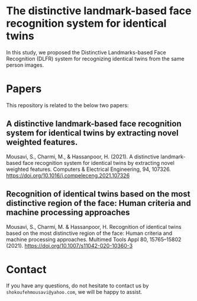# The distinctive landmark-based face recognition system for identical twins
In this study, we proposed the Distinctive Landmarks-based Face Recognition (DLFR) system for recognizing identical twins from the same person images.

# Papers
This repository is related to the below two papers:

## A distinctive landmark-based face recognition system for identical twins by extracting novel weighted features.

Mousavi, S., Charmi, M., & Hassanpoor, H. (2021). A distinctive landmark-based face recognition system for identical twins by extracting novel weighted features. Computers & Electrical Engineering, 94, 107326. https://doi.org/10.1016/j.compeleceng.2021.107326

## Recognition of identical twins based on the most distinctive region of the face: Human criteria and machine processing approaches
Mousavi, S., Charmi, M. & Hassanpoor, H. Recognition of identical twins based on the most distinctive region of the face: Human criteria and machine processing approaches. Multimed Tools Appl 80, 15765–15802 (2021). https://doi.org/10.1007/s11042-020-10360-3

# Contact
If you have any questions, do not hesitate to contact us by `shokoufehmousavi@yahoo.com`, we will be happy to assist.
